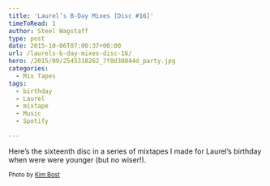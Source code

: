 ```yaml
---
title: 'Laurel’s B-Day Mixes [Disc #16]'
timeToRead: 1 
author: Steel Wagstaff
type: post
date: 2015-10-06T07:00:37+00:00
url: /laurels-b-day-mixes-disc-16/
hero: /2015/09/2545318262_7f0d30844d_party.jpg
categories:
  - Mix Tapes
tags:
  - birthday
  - Laurel
  - mixtape
  - Music
  - Spotify

---
```

Here&#8217;s the sixteenth disc in a series of mixtapes I made for Laurel&#8217;s birthday when were were younger (but no wiser!).



<small>Photo by <a href="http://www.flickr.com/photos/57873916@N00/2545318262" target="_blank">Kim Bost</a> <a title="Attribution-ShareAlike License" href="http://creativecommons.org/licenses/by-sa/2.0/" target="_blank" rel="nofollow"><img src="http://music.steelwagstaff.com/wp-content/plugins/wp-inject/images/cc.png" alt="" /></a></small>